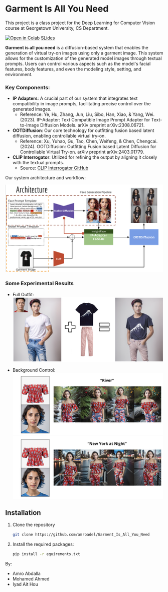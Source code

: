# Garment Is All You Need
This project is a class project for the Deep Learning for Computer Vision course at Georgetown University, CS Department.

[![Open in Colab](https://colab.research.google.com/assets/colab-badge.svg)](https://colab.research.google.com/drive/1aTqSRQMwQn15a_HAGl2GPALJaaV1DMjv?usp=sharing)
[SLides](https://docs.google.com/presentation/d/1dL7FUgq1JgpFcSPc53SYQYSqxgk73skc4XaboSzUAak/edit?usp=sharing)


**Garment is all you need** is a diffusion-based system that enables the generation of virtual try-on images using only a garment image. This system allows for the customization of the generated model images through textual prompts. Users can control various aspects such as the model's facial features, body features, and even the modeling style, setting, and environment.

### Key Components:
- **IP Adapters**: A crucial part of our system that integrates text compatibility in image prompts, facilitating precise control over the generated images.
  - Reference: Ye, Hu, Zhang, Jun, Liu, Sibo, Han, Xiao, & Yang, Wei. (2023). IP-Adapter: Text Compatible Image Prompt Adapter for Text-to-Image Diffusion Models. arXiv preprint arXiv:2308.06721.
- **OOTDiffusion**: Our core technology for outfitting fusion based latent diffusion, enabling controllable virtual try-on.
  - Reference: Xu, Yuhao, Gu, Tao, Chen, Weifeng, & Chen, Chengcai. (2024). OOTDiffusion: Outfitting Fusion based Latent Diffusion for Controllable Virtual Try-on. arXiv preprint arXiv:2403.01779.
- **CLIP Interrogator**: Utilized for refining the output by aligning it closely with the textual prompts.
  - Source: [CLIP Interrogator GitHub](https://github.com/pharmapsychotic/clip-interrogator)

Our system architecture and workflow:

![System Diagram](./assets/diagram.png)


### Some Experimental Results

- Full Outfit:
![full outfits results](./assets/results1.png)

- Background Control:
![background control1](./assets/results2.png)
![background control2](./assets/results3.png)


## Installation
1. Clone the repository
    ```bash
    git clone https://github.com/amroadel/Garment_Is_All_You_Need
2. Install the required packages:
    ```bash
   pip install -r equirements.txt

By:
- Amro Abdalla
- Mohamed Ahmed
- Iyad Ait Hou

